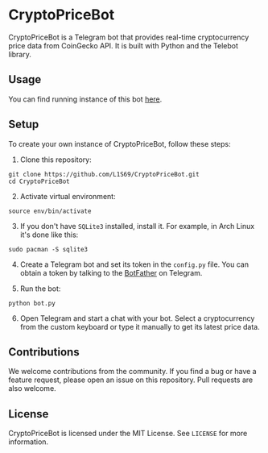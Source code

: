 # CryptoPriceBot
CryptoPriceBot is a Telegram bot that provides real-time cryptocurrency price data from CoinGecko API. It is built with Python and the Telebot library.

## Usage
You can find running instance of this bot [here](https://t.me/cryptOwObot).

## Setup
To create your own instance of CryptoPriceBot, follow these steps:
1. Clone this repository:
```
git clone https://github.com/L1S69/CryptoPriceBot.git
cd CryptoPriceBot
```
2. Activate virtual environment:
```
source env/bin/activate
```
3. If you don't have `SQLite3` installed, install it. For example, in Arch Linux it's done like this:
```
sudo pacman -S sqlite3
```
4. Create a Telegram bot and set its token in the `config.py` file. You can obtain a token by talking to the [BotFather](https://t.me/BotFather) on Telegram.

5. Run the bot:
```
python bot.py
```
6. Open Telegram and start a chat with your bot. Select a cryptocurrency from the custom keyboard or type it manually to get its latest price data.

## Contributions

We welcome contributions from the community. If you find a bug or have a feature request, please open an issue on this repository. Pull requests are also welcome.

## License

CryptoPriceBot is licensed under the MIT License. See `LICENSE` for more information.
